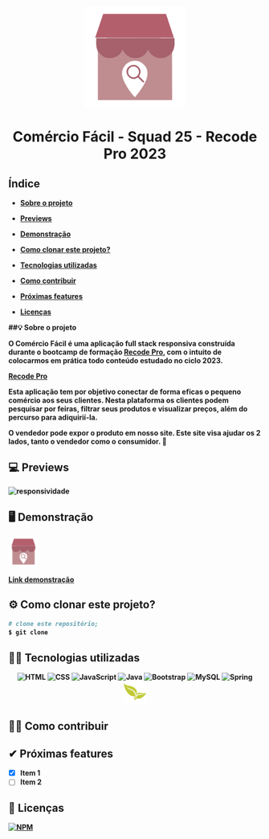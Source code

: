 <div align="center">
<img src="https://github.com/montesuma10/M-dulo-4---Desenvolvimento-de-Sistemas---N-vel-2/blob/main/logo.png" height="200">
  <h1><strong>Comércio Fácil -  Squad 25 - Recode Pro 2023<strong</h1>
</div>

## Índice
- <a href="#sobre">Sobre o projeto</a>
- <a href="#previews">Previews</a>

- <a href="#demonstração">Demonstração</a>
- <a href="#como-clonar-este-projeto-?">Como clonar este projeto?</a>
- <a href="#tecnologias-utilizadas">Tecnologias utilizadas</a>
- <a href="#como-contribuir">Como contribuir</a>
- <a href="#proximas-features">Próximas features</a>
- <a href="#licenças">Licenças</a>

##💡 Sobre o projeto

O **Comércio Fácil** é uma aplicação full stack responsiva construída durante o bootcamp de formação [Recode Pro](https://recodepro.org.br/ "Site da Recode Pro"), com o intuito de colocarmos em prática todo conteúdo estudado no ciclo 2023.

<p><a href="https://www.submarino.com.br/" target="_blank" rel="external">Recode Pro</a></p>

Esta aplicação tem por objetivo conectar de forma eficas o pequeno comércio aos seus clientes.
Nesta plataforma os clientes podem pesquisar por feiras, filtrar seus produtos e visualizar preços, além do percurso para adiquirií-la.

O vendedor pode expor o produto em nosso site.
Este site visa ajudar os 2 lados, tanto o vendedor como o consumidor. 🛒
<br>

## 💻 Previews
![responsividade](https://github.com/squad25-recodePro23/comercioFacil-squad25/assets/85527665/ccb3e406-1578-4afb-8a32-45d74bf16142)

## 🖥 Demonstração

<img src="https://github.com/montesuma10/M-dulo-4---Desenvolvimento-de-Sistemas---N-vel-2/blob/main/logo.png" height="60"> 

[**Link demonstração**](https://teste-squad.onrender.com/)
<br>
## ⚙ Como clonar este projeto?

```bash
# clone este repositório;
$ git clone

```

## 👨‍💻 Tecnologias utilizadas

<div align="center">
  <img src="https://cdn.jsdelivr.net/gh/devicons/devicon/icons/html5/html5-original-wordmark.svg" height="40" title='HTML'>
  <img src="https://cdn.jsdelivr.net/gh/devicons/devicon/icons/css3/css3-original-wordmark.svg" height="40" title='CSS'>
  <img src="https://cdn.jsdelivr.net/gh/devicons/devicon/icons/javascript/javascript-original.svg" height="40" title='JavaScript'>
  <img src="https://cdn.jsdelivr.net/gh/devicons/devicon/icons/java/java-original-wordmark.svg" height="40" title='Java'>  
  <img src="https://cdn.jsdelivr.net/gh/devicons/devicon/icons/bootstrap/bootstrap-original-wordmark.svg" height="40" title='Bootstrap'>
  <img src="https://cdn.jsdelivr.net/gh/devicons/devicon/icons/mysql/mysql-original.svg" height="40" title='MySQL'>
  <img src="https://cdn.jsdelivr.net/gh/devicons/devicon/icons/spring/spring-original.svg" height="40" title='Spring'>
  <img src="https://github.com/montesuma10/M-dulo-4---Desenvolvimento-de-Sistemas---N-vel-2/blob/main/thymeleaf.png" height="45" title='Thymeleaf'>                  
</div>

## 🙋‍♂️ Como contribuir

## ✔ Próximas features

- [x] Item 1
- [ ] Item 2

## 📃 Licenças
[![NPM](https://img.shields.io/npm/l/react)](https://github.com/devsuperior/sds1-wmazoni/blob/master/LICENSE) 





